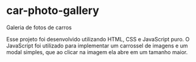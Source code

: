 # car-photo-gallery
Galeria de fotos de carros

Esse projeto foi desenvolvido utilizando HTML, CSS e JavaScript puro.
O JavaScript foi utilizado para implementar um carrossel de imagens e um modal simples, que ao clicar na imagem ela abre em um tamanho maior.
